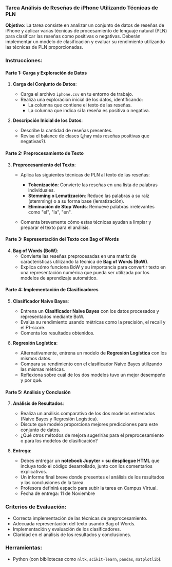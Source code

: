 ### Tarea Análisis de Reseñas de iPhone Utilizando Técnicas de PLN

**Objetivo**: La tarea consiste en analizar un conjunto de datos de reseñas de iPhone y aplicar varias técnicas de procesamiento de lenguaje natural (PLN) para clasificar las reseñas como positivas o negativas. Deberán implementar un modelo de clasificación y evaluar su rendimiento utilizando las técnicas de PLN proporcionadas.

### Instrucciones:

#### Parte 1: Carga y Exploración de Datos
1. **Carga del Conjunto de Datos**:
   - Carga el archivo `iphone.csv` en tu entorno de trabajo.
   - Realiza una exploración inicial de los datos, identificando:
     - La columna que contiene el texto de las reseñas.
     - La columna que indica si la reseña es positiva o negativa.

2. **Descripción Inicial de los Datos**:
   - Describe la cantidad de reseñas presentes.
   - Revisa el balance de clases (¿hay más reseñas positivas que negativas?).

#### Parte 2: Preprocesamiento de Texto
3. **Preprocesamiento del Texto**:
   - Aplica las siguientes técnicas de PLN al texto de las reseñas:
     - **Tokenización**: Convierte las reseñas en una lista de palabras individuales.
     - **Stemming o Lematización**: Reduce las palabras a su raíz (stemming) o a su forma base (lematización).
     - **Eliminación de Stop Words**: Remueve palabras irrelevantes como "el", "la", "en".

   - Comenta brevemente cómo estas técnicas ayudan a limpiar y preparar el texto para el análisis.

#### Parte 3: Representación del Texto con Bag of Words
4. **Bag of Words (BoW)**:
   - Convierte las reseñas preprocesadas en una matriz de características utilizando la técnica de **Bag of Words (BoW)**.
   - Explica cómo funciona BoW y su importancia para convertir texto en una representación numérica que pueda ser utilizada por los modelos de aprendizaje automático.

#### Parte 4: Implementación de Clasificadores
5. **Clasificador Naive Bayes**:
   - Entrena un **Clasificador Naive Bayes** con los datos procesados y representados mediante BoW.
   - Evalúa su rendimiento usando métricas como la precisión, el recall y el F1-score.
   - Comenta los resultados obtenidos.

6. **Regresión Logística**:
   - Alternativamente, entrena un modelo de **Regresión Logística** con los mismos datos.
   - Compara su rendimiento con el clasificador Naive Bayes utilizando las mismas métricas.
   - Reflexiona sobre cuál de los dos modelos tuvo un mejor desempeño y por qué.

#### Parte 5: Análisis y Conclusión
7. **Análisis de Resultados**:
   - Realiza un análisis comparativo de los dos modelos entrenados (Naive Bayes y Regresión Logística).
   - Discute qué modelo proporciona mejores predicciones para este conjunto de datos.
   - ¿Qué otros métodos de mejora sugerirías para el preprocesamiento o para los modelos de clasificación?

8. **Entrega**:
   - Debes entregar un **notebook Jupyter + su despliegue HTML** que incluya todo el código desarrollado, junto con los comentarios explicativos.
   - Un informe final breve donde presentes el análisis de los resultados y las conclusiones de la tarea.
   - Profesora definirá espacio para subir la tarea en Campus Virtual.
   - Fecha de entrega: 11 de Noviembre

### Criterios de Evaluación:
- Correcta implementación de las técnicas de preprocesamiento.
- Adecuada representación del texto usando Bag of Words.
- Implementación y evaluación de los clasificadores.
- Claridad en el análisis de los resultados y conclusiones.

### Herramientas:
- Python (con bibliotecas como `nltk`, `scikit-learn`, `pandas`, `matplotlib`).
